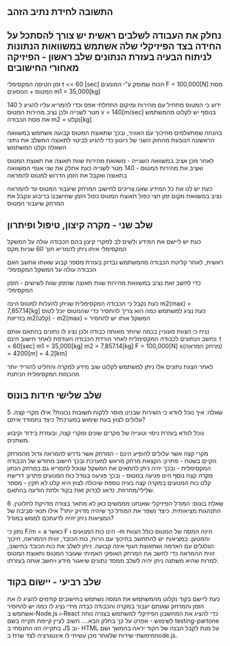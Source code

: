 התשובה לחידת  נתיב הזהב
-----------
 נחלק את העבודה לשלבים
 ראשית יש צורך להסתכל על החידה בצד הפיזיקלי שלה
 אשתמש במשוואות הנתונות לניתוח הבעיה בעזרת הנתונים
 שלב ראשון - הפיזיקה מאחורי החישובים
 -----------------------------------------------------
 
  זמן הטיסה המקסימלי t <= 60 [sec]
  הכוח שמופק ע"י המונעים F = 100,000[N]
  מסת המטוס + הנוסעים m1 = 35,000[kg]
  
  ידוע כי המטוס מתחיל עם מהירות ומיקום התחלתי אפס
  וכדי להמריא עליו להגיע ל 140 מטר לשנייה
  ולכן נציב 
  מהירות המטוס v = 140[m/sec]
  בנוסף יש לקלוט מהמשתמש את מסת הכבודה m2 = נקלט[kg]
  
  בהנחה שמתעלמים מחיכוך עם האוויר, ובכך שתאוצת המטוס קבועה
  אשתמש במשוואה הראשונה הנובעת מהחוק השני של ניוטון כדי להגיע 
  לביטוי לתאוצה המשלב את נתוני השאלה וקלט המשתמש
  
  לאחר מכן אציב במשוואה השנייה - משוואת מהירות שוות תאוצה את תאוצת המטוס
  ואציב את מהירות המטוס - 140 מטר לשנייה
  כעת אחלק את שני אגפי המשוואה בתאוצה ואקבל את הזמן הדרוש למטוס להמראה 
  
  כעת יש לנו את כל המידע שאנו צריכים לחישוב המרחק שיעבור המטוס עד להמראה
  נציב במשוואת מקום זמן חצי כפול תאוצת המטוס כפול הזמן שחישבנו בריבוע ונקבל את המרחק שיעבור המטוס
  
  שלב שני - מקרה קיצון, טיפול ופיתרון
  ---------------------------------------------------
  
  כעת יש ליישם את המידע ולשים לב למקרי קיצון בהם הכבודה עולה על המשקל המקסימלי איתו
  ניתן להמריא תוך 60 שניות מקס
  
  ראשית, לאחר קליטת הכבודה מהמשתמש נבדוק בעזרת מספר קבוע שאותו אחשב האם הכבודה עולה על 
  המשקל המקסימלי
  
  כדי לחשב זאת נציב במשוואת מהירות שוות תאוצה שהזמן שווה לשישים - הזמן המקסימלי
  
  כעת נקבל כי הכבודה המקסימלית שניתן להעלות למטוס הינה
  m2(max) = 7,857.14[kg]
 כעת נציג למשתמש כמה הוא צריך להחסיר כדי שהמטוס יוכל לטוס בזריזות
 m2(קלט) - m2(max) = המשקל אותו יש להחסיר
 
 נניח כי הצוות מעוניין בכמה שיותר מאותה כבודה ולכן נציג לו נתונים בהתאם 
 אותם נחשב
 הנתונים לכבודה המקסימלית לאחר הורדת הכבודה העודפת לאחר חישוב
 הינם:
 t = 60[sec]
 m1 = 35,000[kg]
 m2 = 7,857.14[kg]
 F = 100,000[N]
 x(מרחק המראה) = 4200[m] = 4.2[km]
 
 
 לאחר הצגת נתונים אלו ניתן למשתמש לקלוט שוב מידע למקרה והחליט להוריד יותר מהכמות המקסימלית הניתנת
 
שלב שלישי חידות בונוס
------------------------------------------------------------------------------
5 .שאלה: איך נוכל לוודא כי השירות שבנינו מוסר ללקוח תשובות נכונות? אילו
מקרי קצה עלולים לצוץ בעת שימוש במערכת? כיצד נתמודד איתם?

נוכל לוודא בעזרת ניסוי וטעייה של מקרים שונים ומקרי קצה, ובעזרת בידוד וקיבוע משתנים.

מקרי קצה אשר עלולים להופיע הינם - המרחק אשר נדרש להמראה גדול מהמרחק הקיים בשטח - פתרון: הקצאת מרחק מראש למערכת ובכך חישוב
מחודש של הכבודה המקסימלית - ובכך יהיה ניתן להתאים את המשקל שנוכל להמריא גם במרחק הנתון
מקרה קצה נוסף הינו פגיעה במטוס - ובכך פגיעה בגודל כוח המנועים פתרון: 
דרישת קלט כוח המנועים במקרה קצה
בעיה נוספת שיכולה לצוץ היא קלט לא תקין - מספר שלילי/מחרוזת. נדאג לבדוק זאת בקוד ולתת הודעה בהתאם.

6 .שאלת בונוס: המודל הפיזיקלי שאנחנו מממשים כאן לא מתאר בצורה מדויקת
לחלוטין התנהגות מציאותית. כיצד נשפר את המודל כך שיהיה מדויק יותר? אילו
תנאי סביבה של המציאות ניתן יהיה לדעתכם לממש במודל?
 
 נתון כי F/m = a
 כאשר F הינו כוח המנועים ו -m הינה המסה של המטוס כולל הצוות
והמטען.
במציאות יש להתחשב בחיכוך עם הרוח, כוח הכובד, זווית ההמראה, חיכוך הגלגלים עם האדמה ושתאוצת הגוף אינה קבועה.
ניתן לשלב את כוח הכובד בחישוב, זווית ההמראה כדי לחשב את המרחק האופקי האמיתי שעובר המטוס ותאוצת המטוס למרות שהיא משתנה ניתן
יהיה לשלב ממסד נתונים שיאגור מידע ויחשב אותה בעזרתו.
 
 שלב רביעי - יישום בקוד
 ------------------------------------------------------------------------------
 כעת ליישם בקוד
 נקלוט מהמשתמש את המסה
 נשתמש בחישובים קודמים להציג לו את הזמן והמרחק
 שאותם יעבור 
 במקרה והכבודה כבדה מידי נציג לו כמה יש להחסיר
 אשתמש ב-Node.js ו-React  כדי להציג את המחשבון הפיזיקלי למשתמש בצורה נוחה לשימוש - אפרט על כך בחלק הבא....
חשוב לציין קיימת תקייה בשם testing-partone בתקייה הזו התנסתי ב JS וב- HTML על מנת לקבל הבנה של הקוד יראה בהמשך
ושם מימשתי שירות שלאחר מכן עשיתי לו אינטגרציה לצד שרת בnode.js.

